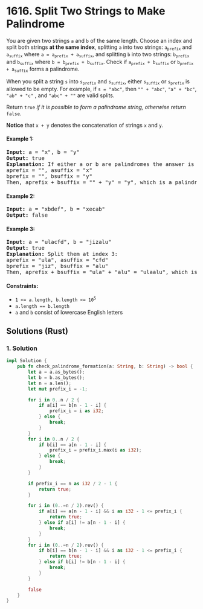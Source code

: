 # 1616. Split Two Strings to Make Palindrome
You are given two strings `a` and `b` of the same length. Choose an index and split both strings **at the same index**, splitting `a` into two strings: <code>a<sub>prefix</sub></code> and <code>a<sub>suffix</sub></code> where <code>a = a<sub>prefix</sub> + a<sub>suffix</sub></code>, and splitting `b` into two strings: <code>b<sub>prefix</sub></code> and <code>b<sub>suffix</sub></code> where <code>b = b<sub>prefix</sub> + b<sub>suffix</sub></code>. Check if <code>a<sub>prefix</sub> + b<sub>suffix</sub></code> or <code>b<sub>prefix</sub> + a<sub>suffix</sub></code> forms a palindrome.

When you split a string `s` into <code>s<sub>prefix</sub></code> and <code>s<sub>suffix</sub></code>, either <code>s<sub>suffix</sub></code> or <code>s<sub>prefix</sub></code> is allowed to be empty. For example, if `s = "abc"`, then `"" + "abc"`, `"a" + "bc"`, `"ab" + "c"` , and `"abc" + ""` are valid splits.

Return `true` *if it is possible to form a palindrome string, otherwise return* `false`.

**Notice** that `x + y` denotes the concatenation of strings `x` and `y`.

#### Example 1:
<pre>
<strong>Input:</strong> a = "x", b = "y"
<strong>Output:</strong> true
<strong>Explanation:</strong> If either a or b are palindromes the answer is true since you can split in the following way:
aprefix = "", asuffix = "x"
bprefix = "", bsuffix = "y"
Then, aprefix + bsuffix = "" + "y" = "y", which is a palindrome.
</pre>

#### Example 2:
<pre>
<strong>Input:</strong> a = "xbdef", b = "xecab"
<strong>Output:</strong> false
</pre>

#### Example 3:
<pre>
<strong>Input:</strong> a = "ulacfd", b = "jizalu"
<strong>Output:</strong> true
<strong>Explanation:</strong> Split them at index 3:
aprefix = "ula", asuffix = "cfd"
bprefix = "jiz", bsuffix = "alu"
Then, aprefix + bsuffix = "ula" + "alu" = "ulaalu", which is a palindrome.
</pre>

#### Constraints:
* <code>1 <= a.length, b.length <= 10<sup>5</sup></code>
* `a.length == b.length`
* `a` and `b` consist of lowercase English letters

## Solutions (Rust)

### 1. Solution
```Rust
impl Solution {
    pub fn check_palindrome_formation(a: String, b: String) -> bool {
        let a = a.as_bytes();
        let b = b.as_bytes();
        let n = a.len();
        let mut prefix_i = -1;

        for i in 0..n / 2 {
            if a[i] == b[n - 1 - i] {
                prefix_i = i as i32;
            } else {
                break;
            }
        }
        for i in 0..n / 2 {
            if b[i] == a[n - 1 - i] {
                prefix_i = prefix_i.max(i as i32);
            } else {
                break;
            }
        }

        if prefix_i == n as i32 / 2 - 1 {
            return true;
        }

        for i in (0..=n / 2).rev() {
            if a[i] == a[n - 1 - i] && i as i32 - 1 <= prefix_i {
                return true;
            } else if a[i] != a[n - 1 - i] {
                break;
            }
        }
        for i in (0..=n / 2).rev() {
            if b[i] == b[n - 1 - i] && i as i32 - 1 <= prefix_i {
                return true;
            } else if b[i] != b[n - 1 - i] {
                break;
            }
        }

        false
    }
}
```
